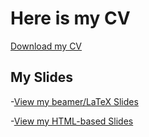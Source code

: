 # Here is my CV

[Download my CV](HilalCV.pdf)


## My Slides

-[View my beamer/LaTeX Slides](https://HilalYazar.github.io/hw10.pdf)

-[View my HTML-based Slides](https://HilalYazar.github.io/CV.html)


